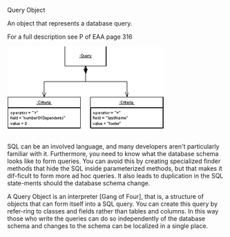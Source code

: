 ﻿Query Object

An object that represents a database query.

For a full description see P of EAA page 316

![File](file.png) 

SQL can be an involved language, and many developers aren't particularly familiar with it. Furthermore, you need to know what the database schema looks like to form queries. You can avoid this by creating specialized finder methods that hide the SQL inside parameterized methods, but that makes it dif-ficult to form more ad hoc queries. It also leads to duplication in the SQL state-ments should the database schema change.

A Query Object is an interpreter [Gang of Four], that is, a structure of objects that can form itself into a SQL query. You can create this query by refer-ring to classes and fields rather than tables and columns. In this way those who write the queries can do so independently of the database schema and changes to the schema can be localized in a single place.